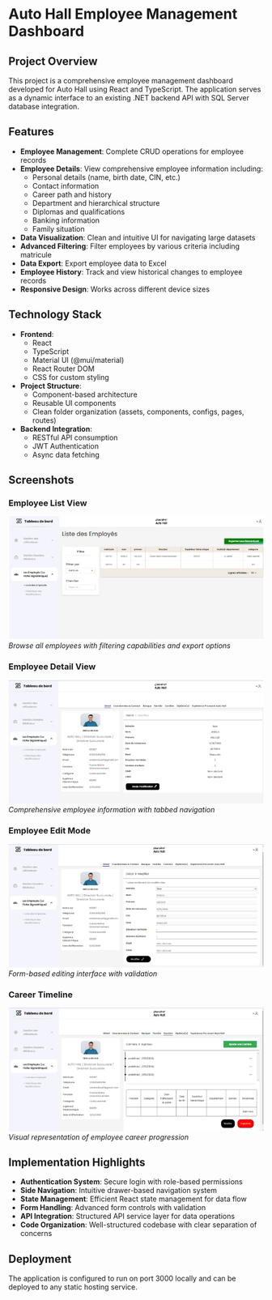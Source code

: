 # Auto Hall Employee Management Dashboard

## Project Overview
This project is a comprehensive employee management dashboard developed for Auto Hall using React and TypeScript. The application serves as a dynamic interface to an existing .NET backend API with SQL Server database integration.

## Features
- **Employee Management**: Complete CRUD operations for employee records
- **Employee Details**: View comprehensive employee information including:
  - Personal details (name, birth date, CIN, etc.)
  - Contact information
  - Career path and history
  - Department and hierarchical structure
  - Diplomas and qualifications
  - Banking information
  - Family situation
- **Data Visualization**: Clean and intuitive UI for navigating large datasets
- **Advanced Filtering**: Filter employees by various criteria including matricule
- **Data Export**: Export employee data to Excel
- **Employee History**: Track and view historical changes to employee records
- **Responsive Design**: Works across different device sizes

## Technology Stack
- **Frontend**:
  - React
  - TypeScript
  - Material UI (@mui/material)
  - React Router DOM
  - CSS for custom styling
- **Project Structure**:
  - Component-based architecture
  - Reusable UI components
  - Clean folder organization (assets, components, configs, pages, routes)
- **Backend Integration**:
  - RESTful API consumption
  - JWT Authentication
  - Async data fetching

## Screenshots

### Employee List View
![Employee List](src\assets\images\image4.png)
*Browse all employees with filtering capabilities and export options*

### Employee Detail View
![Employee Detail](src\assets\images\image.png)
*Comprehensive employee information with tabbed navigation*

### Employee Edit Mode
![Employee Edit](src\assets\images\image2.png)
*Form-based editing interface with validation*

### Career Timeline
![Career Timeline](src\assets\images\image3.png)
*Visual representation of employee career progression*

## Implementation Highlights
- **Authentication System**: Secure login with role-based permissions
- **Side Navigation**: Intuitive drawer-based navigation system
- **State Management**: Efficient React state management for data flow
- **Form Handling**: Advanced form controls with validation
- **API Integration**: Structured API service layer for data operations
- **Code Organization**: Well-structured codebase with clear separation of concerns

## Deployment
The application is configured to run on port 3000 locally and can be deployed to any static hosting service.
